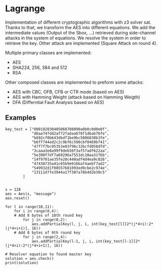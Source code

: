 # Lagrange
Implementation of different cryptographic algorithms with z3 solver sat.
Thanks to that, we transform the AES into different equations. We add the intermediate values (Output of the Sbox, ...) retrieved during side-channel attacks in the system of equations. We resolve the system in order to retrieve the key.
Other attack are implemented (Square Attack on round 4).

Multiple primary classes are implemented:
- AES
- SHA224, 256, 384 and 512
- RSA

Other composed classes are implemented to preform some attacks:
- AES with CBC, OFB, CFB or CTR mode (based on AES)
- AES with Hamming Weight (attack based on Hamming Weigth)
- DFA (Differntial Fault Analysis based on AES)

## Examples
```
key_test = ["000102030405060708090a0b0c0d0e0f",
            "d6aa74fdd2af72fadaa678f1d6ab76fe",
            "b692cf0b643dbdf1be9bc5006830b3fe",
            "b6ff744ed2c2c9bf6c590cbf0469bf41",
            "47f7f7bc95353e03f96c32bcfd058dfd",
            "3caaa3e8a99f9deb50f3af57adf622aa",
            "5e390f7df7a69296a7553dc10aa31f6b",
            "14f9701ae35fe28c440adf4d4ea9c026",
            "47438735a41c65b9e016baf4aebf7ad2",
            "549932d1f08557681093ed9cbe2c974e",
            "13111d7fe3944a17f307a78b4d2b30c5"
        ]
 
 
s = 128
aes = Aes(s, "message")
aes.reset()
 
for l in range(10,11):
    for i in range(0,4):
	# Add 8 bytes of 10th round key
        for j in range(0,2):
            aes.addPartialKey(l, j, i, int(key_test[l][2*(j*4+i):2*(j*4+i+1)], 16))
	# Add 8 bytes of 9th round key
        for j in range(2,4):
            aes.addPartialKey(l-1, j, i, int(key_test[l-1][2*(j*4+i):2*(j*4+i+1)], 16))

# Resolver equation to found master key
solution = aes.check()
print(solution)
```
